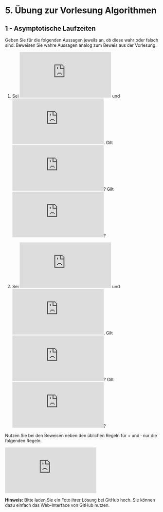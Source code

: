 # 5. Übung zur Vorlesung Algorithmen  

## 1 - Asymptotische Laufzeiten
Geben Sie für die folgenden Aussagen jeweils an, ob diese wahr oder falsch sind. Beweisen Sie wahre Aussagen analog zum Beweis aus der Vorlesung.

1.  Sei ![f : \\mathbb{N}{} \\rightarrow \\mathbb{R}{}, f(x) = 10](https://latex.codecogs.com/png.latex?f%20%3A%20%5Cmathbb%7BN%7D%7B%7D%20%5Crightarrow%20%5Cmathbb%7BR%7D%7B%7D%2C%20f%28x%29%20%3D%202 "f : \\mathbb{N}{} \\rightarrow \\mathbb{R}{}, f(x) = 10") und ![g : \\mathbb{N}{}&#10;  \\rightarrow \\mathbb{R}{}, g(x) = 2x](https://latex.codecogs.com/png.latex?g%20%3A%20%5Cmathbb%7BN%7D%7B%7D%0A%20%20%5Crightarrow%20%5Cmathbb%7BR%7D%7B%7D%2C%20g%28x%29%20%3D%205x "g : \\mathbb{N}{}
  \\rightarrow \\mathbb{R}{}, g(x) = 2x"). Gilt ![f \\le\_{\\text{as}}g](https://latex.codecogs.com/png.latex?f%20%5Cle_%7B%5Ctext%7Bas%7D%7Dg "f \\le_{\\text{as}}g")? Gilt ![g \\le\_{\\text{as}}f](https://latex.codecogs.com/png.latex?g%20%5Cle_%7B%5Ctext%7Bas%7D%7Df "g \\le_{\\text{as}}f")?

2.  Sei ![f : \\mathbb{N}{} \\rightarrow \\mathbb{R}{}, f(x) = x + 3](https://latex.codecogs.com/png.latex?f%20%3A%20%5Cmathbb%7BN%7D%7B%7D%20%5Crightarrow%20%5Cmathbb%7BR%7D%7B%7D%2C%20f%28x%29%20%3D%20x%20%2B%202 "f : \\mathbb{N}{} \\rightarrow \\mathbb{R}{}, f(x) = x + 3") und ![g : \\mathbb{N}{}&#10;  \\rightarrow \\mathbb{R}{}, g(x) = 2x](https://latex.codecogs.com/png.latex?g%20%3A%20%5Cmathbb%7BN%7D%7B%7D%0A%20%20%5Crightarrow%20%5Cmathbb%7BR%7D%7B%7D%2C%20g%28x%29%20%3D%20x "g : \\mathbb{N}{}
  \\rightarrow \\mathbb{R}{}, g(x) = 2x"). Gilt ![f \\le\_{\\text{as}}g](https://latex.codecogs.com/png.latex?f%20%5Cle_%7B%5Ctext%7Bas%7D%7Dg "f \\le_{\\text{as}}g")? Gilt ![g \\le\_{\\text{as}}f](https://latex.codecogs.com/png.latex?g%20%5Cle_%7B%5Ctext%7Bas%7D%7Df "g \\le_{\\text{as}}f")?


Nutzen Sie bei den Beweisen neben den üblichen Regeln für + und · nur die folgenden Regeln.

![\\begin{aligned}&#10;k \> 0 \\wedge m \< n & \\Rightarrow k \\cdot m \< k \\cdot n \\label{eq1}\\\\&#10;m \< n   & \\Rightarrow k + m \< k + n \\label{eq2}\\\\&#10;k \\ge 0 \\wedge m \\le n & \\Rightarrow k \\cdot m \\le k \\cdot n \\label{eq3}\\\\&#10;m \\le n & \\Rightarrow k + m \\le k + n \\label{eq4}\\end{aligned}](https://latex.codecogs.com/png.latex?%5Cbegin%7Baligned%7D%0Ak%20%3E%200%20%5Cwedge%20m%20%3C%20n%20%26%20%5CRightarrow%20k%20%5Ccdot%20m%20%3C%20k%20%5Ccdot%20n%20%5Clabel%7Beq1%7D%5C%5C%0Am%20%3C%20n%20%20%20%26%20%5CRightarrow%20k%20%2B%20m%20%3C%20k%20%2B%20n%20%5Clabel%7Beq2%7D%5C%5C%0Ak%20%5Cge%200%20%5Cwedge%20m%20%5Cle%20n%20%26%20%5CRightarrow%20k%20%5Ccdot%20m%20%5Cle%20k%20%5Ccdot%20n%20%5Clabel%7Beq3%7D%5C%5C%0Am%20%5Cle%20n%20%26%20%5CRightarrow%20k%20%2B%20m%20%5Cle%20k%20%2B%20n%20%5Clabel%7Beq4%7D%5Cend%7Baligned%7D "\\begin{aligned}
k \> 0 \\wedge m \< n & \\Rightarrow k \\cdot m \< k \\cdot n \\label{eq1}\\\\
m \< n   & \\Rightarrow k + m \< k + n \\label{eq2}\\\\
k \\ge 0 \\wedge m \\le n & \\Rightarrow k \\cdot m \\le k \\cdot n \\label{eq3}\\\\
m \\le n & \\Rightarrow k + m \\le k + n \\label{eq4}\\end{aligned}")  

**Hinweis:** Bitte laden Sie ein Foto ihrer Lösung bei GitHub hoch. Sie können dazu einfach das Web-Interface von GitHub nutzen.

